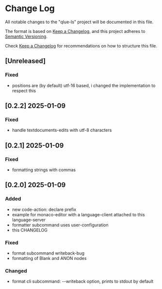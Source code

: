 # Change Log

All notable changes to the "qlue-ls" project will be documented in this file.

The format is based on [Keep a Changelog](https://keepachangelog.com/en/1.1.0/),
and this project adheres to [Semantic Versioning](https://semver.org/spec/v2.0.0.html).

Check [Keep a Changelog](http://keepachangelog.com/) for recommendations on how to structure this file.

## [Unreleased]

### Fixed

- positions are (by default) utf-16 based, i changed the implementation to respect this

## [0.2.2] 2025-01-09

### Fixed

- handle textdocuments-edits with utf-8 characters

## [0.2.1] 2025-01-09

### Fixed

- formatting strings with commas

## [0.2.0] 2025-01-09

### Added

- new code-action: declare prefix
- example for monaco-editor with a language-client attached to this language-server
- formatter subcommand uses user-configuration
- this CHANGELOG

### Fixed

- format subcommand writeback-bug
- formatting of Blank and ANON nodes

### Changed

- format cli subcommand: --writeback option, prints to stdout by default
